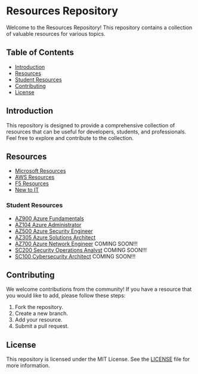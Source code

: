 # Resources Repository

Welcome to the Resources Repository! This repository contains a collection of valuable resources for various topics.

## Table of Contents

- [Introduction](#introduction)
- [Resources](#resources)
- [Student Resources](#student-resources)
- [Contributing](#contributing)
- [License](#license)

## Introduction

This repository is designed to provide a comprehensive collection of resources that can be useful for developers, students, and professionals. Feel free to explore and contribute to the collection.

## Resources

- [Microsoft Resources](Microsoft.md)
- [AWS Resources](AWS.md)
- [F5 Resources](Student%20Resources/F5%20Resources.md)
- [New to IT](New%20to%20IT.md)

### Student Resources

- [AZ900 Azure Fundamentals](Student%20Resources/az900.md)
- [AZ104 Azure Administrator](Student%20Resources/az104.md)
- [AZ500 Azure Security Engineer](Student%20Resources/az500.md)
- [AZ305 Azure Solutions Architect](Student%20Resources/az305.md)
- [AZ700 Azure Network Engineer](Student%20Resources/az700.md) COMING SOON!!!
- [SC200 Security Operations Analyst](Student%20Resources/sc200.md) COMING SOON!!!
- [SC100 Cybersecurity Architect](Student%20Resources/sc100.md) COMING SOON!!!

## Contributing

We welcome contributions from the community! If you have a resource that you would like to add, please follow these steps:

1. Fork the repository.
2. Create a new branch.
3. Add your resource.
4. Submit a pull request.

## License

This repository is licensed under the MIT License. See the [LICENSE](license.md) file for more information.